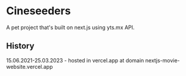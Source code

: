 # Cineseeders

A pet project that's built on next.js using yts.mx API.

## History

15.06.2021-25.03.2023 - hosted in vercel.app at domain nextjs-movie-website.vercel.app 